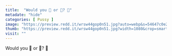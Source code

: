 ```yaml
---
title:  "Would you 👅 or 🍆? 🧐"
metadate: "hide"
categories: [ Pussy ]
image: "https://preview.redd.it/wrsw44gop0n51.jpg?auto=webp&s=54647c0e2adf9e01c0f490f772b0e292fa882adc"
thumb: "https://preview.redd.it/wrsw44gop0n51.jpg?width=1080&crop=smart&auto=webp&s=e395f3e6d01576a70385b2e1c6d0e33c0df9617f"
visit: ""
---
```

Would you 👅 or 🍆? 🧐
